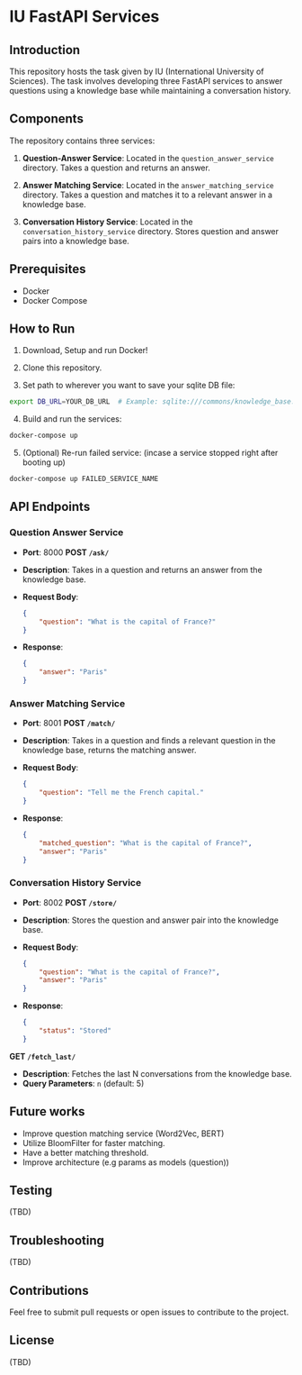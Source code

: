 # IU FastAPI Services

## Introduction
This repository hosts the task given by IU (International University of Sciences). The task involves developing three FastAPI services to answer questions using a knowledge base while maintaining a conversation history.

## Components
The repository contains three services:

1. **Question-Answer Service**: Located in the `question_answer_service` directory. Takes a question and returns an answer.
  
2. **Answer Matching Service**: Located in the `answer_matching_service` directory. Takes a question and matches it to a relevant answer in a knowledge base.
  
3. **Conversation History Service**: Located in the `conversation_history_service` directory. Stores question and answer pairs into a knowledge base.

## Prerequisites
- Docker
- Docker Compose

## How to Run
1. Download, Setup and run Docker!

2. Clone this repository.

3. Set path to wherever you want to save your sqlite DB file:
```bash
export DB_URL=YOUR_DB_URL  # Example: sqlite:///commons/knowledge_base.db
```

4. Build and run the services:
```bash
docker-compose up
```

5. (Optional) Re-run failed service: (incase a service stopped right after booting up)
```bash
docker-compose up FAILED_SERVICE_NAME
```

## API Endpoints

### Question Answer Service
- **Port**: 8000
**POST `/ask/`**

- **Description**: Takes in a question and returns an answer from the knowledge base.
- **Request Body**: 
    ```json
    {
        "question": "What is the capital of France?"
    }
    ```
- **Response**: 
    ```json
    {
        "answer": "Paris"
    }
    ```

### Answer Matching Service
- **Port**: 8001
**POST `/match/`**

- **Description**: Takes in a question and finds a relevant question in the knowledge base, returns the matching answer.
- **Request Body**: 
    ```json
    {
        "question": "Tell me the French capital."
    }
    ```
- **Response**: 
    ```json
    {
        "matched_question": "What is the capital of France?",
        "answer": "Paris"
    }
    ```

### Conversation History Service
- **Port**: 8002
**POST `/store/`**

- **Description**: Stores the question and answer pair into the knowledge base.
- **Request Body**: 
    ```json
    {
        "question": "What is the capital of France?",
        "answer": "Paris"
    }
    ```
- **Response**: 
    ```json
    {
        "status": "Stored"
    }
    ```

**GET `/fetch_last/`**

- **Description**: Fetches the last N conversations from the knowledge base.
- **Query Parameters**: `n` (default: 5)


## Future works
- Improve question matching service (Word2Vec, BERT)
- Utilize BloomFilter for faster matching.
- Have a better matching threshold.
- Improve architecture (e.g params as models (question))


## Testing
(TBD)

## Troubleshooting
(TBD)

## Contributions
Feel free to submit pull requests or open issues to contribute to the project.

## License
(TBD)
